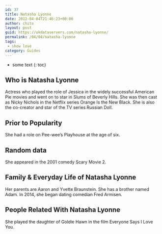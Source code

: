 ```yaml
---
id: 37
title: Natasha Lyonne
date: 2012-04-04T21:46:23+00:00
author: chito
layout: post
guid: https://ukdataservers.com/natasha-lyonne/
permalink: /04/04/natasha-lyonne
tags:
 - show love
category: Guides
---
```


* some text
{: toc}


## Who is  Natasha Lyonne
                  
                  
                  
Actress who played the role of Jessica in the widely successful American Pie movies and went on to star in Slums of Beverly Hills. She was then cast as Nicky Nichols in the Netflix series Orange Is the New Black. She is also the co-creator and star of the TV series Russian Doll.
                  
                
                
                
## Prior to Popularity 
                  
                  
                  
She had a role on Pee-wee&#8217;s Playhouse at the age of six.
                  
                
                
                
## Random data 
                  
                  
                  
She appeared in the 2001 comedy Scary Movie 2.
                  
                
                
                
## Family & Everyday Life of Natasha Lyonne
                  
                  
                  
Her parents are Aaron and Yvette Braunstein. She has a brother named Adam. In 2014, she began dating comedian Fred Armisen.
                  
                
                
                
## People Related With  Natasha Lyonne
                  
                  
                  
She played the daughter of Goldie Hawn in the film Everyone Says I Love You.
                  
                
              
            
          
          
          
    
    
  
